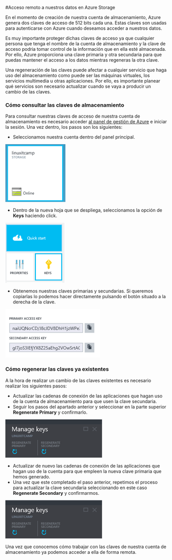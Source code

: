 #Acceso remoto a nuestros datos en Azure Storage

En el momento de creación de nuestra cuenta de almacenamiento, Azure genera dos claves de acceso de 512 bits cada una. Estas claves son usadas para autenticarse con Azure cuando deseamos acceder a nuestros datos. 

Es muy importante proteger dichas claves de acceso ya que cualquier persona que tenga el nombre de la cuenta de almacenamiento y la clave de acceso podria tomar control de la información que en ella esté almacenada. Por ello, Azure proporciona una clave primaria y otra secundaria para que puedas mantener el acceso a los datos mientras regeneras la otra clave.

Una regeneración de las claves puede afectar a cualquier servicio que haga uso del almacenamiento como puede ser las máquinas virtuales, los servicios multimedia u otras aplicaciones. Por ello, es importante planear qué servicios son necesario actualizar cuando se vaya a producir un cambio de las claves.

### Cómo consultar las claves de almacenamiento

Para consultar nuestras claves de acceso de  nuestra cuenta de almacenamiento es necesario acceder [al panel de gestión de Azure](http://portal.azure.com "Panel de gestión de Azure") e iniciar la sesión. Una vez dentro, los pasos son los siguientes:

- Seleccionamos nuestra cuenta dentro del panel principal.

![Tesela de la cuenta de almacenamiento](images/storage-remoteAccess-getKey-Step1.png)

- Dentro de la nueva hoja que se despliega, seleccionamos la opción de **Keys** haciendo click.

![Claves de almacenamiento](images/storage-remoteAccess-getKey-Step2.png)

- Obtenemos nuestras claves primarias y secundarias. Si queremos copiarlas lo podemos hacer directamente pulsando el botón situado a la derecha de la clave.

![Claves de almacenamiento](images/storage-remoteAccess-getKey-Step3.png)

### Cómo regenerar las claves ya existentes

A la hora de realizar un cambio de las claves existentes es necesario realizar los siguientes pasos:

- Actualizar las cadenas de conexión de las aplicaciones que hagan uso de la cuenta de almacenamiento para que usen la clave secundaria.
- Seguir los pasos del apartado anterior y seleccionar en la parte superior **Regenerate Primary** y confirmarlo.

![Claves de almacenamiento](images/storage-remoteAccess-regenerateKey-Step1.png)

- Actualizar de nuevo las cadenas de conexión de las aplicaciones que hagan uso de la cuenta para que empleen la nueva clave primaria que hemos generado. 
- Una vez que este completado el paso anterior, repetimos el proceso para actualizar la clave secundaria seleccionando en este caso **Regenerate Secondary** y confirmarmos.

![Claves de almacenamiento](images/storage-remoteAccess-regenerateKey-Step1.png)

Una vez que conocemos cómo trabajar con las claves de nuestra cuenta de almacenamiento ya podemos acceder a ella de forma remota.